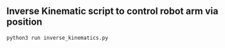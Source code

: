 ## Inverse Kinematic script to control robot arm via position
```bash
python3 run inverse_kinematics.py
```
